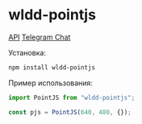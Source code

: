 # wldd-pointjs


[API](https://mult-uroki.ru/pointjsApi/)
[Telegram Chat](https://t.me/PointJS)

Установка:
```bash
npm install wldd-pointjs
```
Пример использования:
```js
import PointJS from "wldd-pointjs";

const pjs = PointJS(640, 480, {});


```
